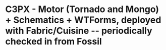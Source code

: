 C3PX - Motor (Tornado and Mongo) + Schematics + WTForms, deployed with Fabric/Cuisine -- periodically checked in from Fossil
=======

